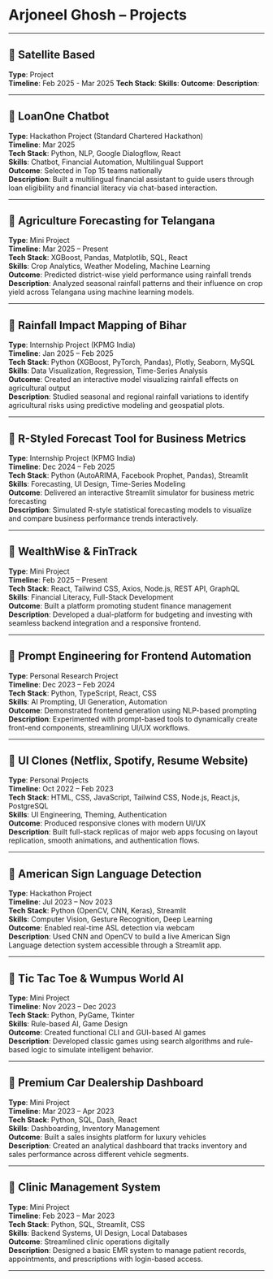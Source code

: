 # Arjoneel Ghosh – Projects

---

## 🔹 Satellite Based 
**Type**: Project  
**Timeline**: Feb 2025 - Mar 2025
**Tech Stack**: 
**Skills**: 
**Outcome**: 
**Description**: 

---

## 🔹 LoanOne Chatbot
**Type**: Hackathon Project (Standard Chartered Hackathon)  
**Timeline**: Mar 2025  
**Tech Stack**: Python, NLP, Google Dialogflow, React  
**Skills**: Chatbot, Financial Automation, Multilingual Support  
**Outcome**: Selected in Top 15 teams nationally  
**Description**: Built a multilingual financial assistant to guide users through loan eligibility and financial literacy via chat-based interaction.

---

## 🔹 Agriculture Forecasting for Telangana
**Type**: Mini Project  
**Timeline**: Mar 2025 – Present  
**Tech Stack**: XGBoost, Pandas, Matplotlib, SQL, React  
**Skills**: Crop Analytics, Weather Modeling, Machine Learning  
**Outcome**: Predicted district-wise yield performance using rainfall trends  
**Description**: Analyzed seasonal rainfall patterns and their influence on crop yield across Telangana using machine learning models.

---

## 🔹 Rainfall Impact Mapping of Bihar
**Type**: Internship Project (KPMG India)  
**Timeline**: Jan 2025 – Feb 2025  
**Tech Stack**: Python (XGBoost, PyTorch, Pandas), Plotly, Seaborn, MySQL  
**Skills**: Data Visualization, Regression, Time-Series Analysis  
**Outcome**: Created an interactive model visualizing rainfall effects on agricultural output  
**Description**: Studied seasonal and regional rainfall variations to identify agricultural risks using predictive modeling and geospatial plots.

---

## 🔹 R-Styled Forecast Tool for Business Metrics
**Type**: Internship Project (KPMG India)  
**Timeline**: Dec 2024 – Feb 2025  
**Tech Stack**: Python (AutoARIMA, Facebook Prophet, Pandas), Streamlit  
**Skills**: Forecasting, UI Design, Time-Series Modeling  
**Outcome**: Delivered an interactive Streamlit simulator for business metric forecasting  
**Description**: Simulated R-style statistical forecasting models to visualize and compare business performance trends interactively.

---

## 🔹 WealthWise & FinTrack
**Type**: Mini Project  
**Timeline**: Feb 2025 – Present  
**Tech Stack**: React, Tailwind CSS, Axios, Node.js, REST API, GraphQL  
**Skills**: Financial Literacy, Full-Stack Development  
**Outcome**: Built a platform promoting student finance management  
**Description**: Developed a dual-platform for budgeting and investing with seamless backend integration and a responsive frontend.

---

## 🔹 Prompt Engineering for Frontend Automation
**Type**: Personal Research Project  
**Timeline**: Dec 2023 – Feb 2024  
**Tech Stack**: Python, TypeScript, React, CSS  
**Skills**: AI Prompting, UI Generation, Automation  
**Outcome**: Demonstrated frontend generation using NLP-based prompting  
**Description**: Experimented with prompt-based tools to dynamically create front-end components, streamlining UI/UX workflows.

---

## 🔹 UI Clones (Netflix, Spotify, Resume Website)
**Type**: Personal Projects  
**Timeline**: Oct 2022 – Feb 2023  
**Tech Stack**: HTML, CSS, JavaScript, Tailwind CSS, Node.js, React.js, PostgreSQL  
**Skills**: UI Engineering, Theming, Authentication  
**Outcome**: Produced responsive clones with modern UI/UX  
**Description**: Built full-stack replicas of major web apps focusing on layout replication, smooth animations, and authentication flows.

---

## 🔹 American Sign Language Detection
**Type**: Hackathon Project  
**Timeline**: Jul 2023 – Nov 2023  
**Tech Stack**: Python (OpenCV, CNN, Keras), Streamlit  
**Skills**: Computer Vision, Gesture Recognition, Deep Learning  
**Outcome**: Enabled real-time ASL detection via webcam  
**Description**: Used CNN and OpenCV to build a live American Sign Language detection system accessible through a Streamlit app.

---

## 🔹 Tic Tac Toe & Wumpus World AI
**Type**: Mini Project  
**Timeline**: Nov 2023 – Dec 2023  
**Tech Stack**: Python, PyGame, Tkinter  
**Skills**: Rule-based AI, Game Design  
**Outcome**: Created functional CLI and GUI-based AI games  
**Description**: Developed classic games using search algorithms and rule-based logic to simulate intelligent behavior.

---

## 🔹 Premium Car Dealership Dashboard
**Type**: Mini Project  
**Timeline**: Mar 2023 – Apr 2023  
**Tech Stack**: Python, SQL, Dash, React  
**Skills**: Dashboarding, Inventory Management  
**Outcome**: Built a sales insights platform for luxury vehicles  
**Description**: Created an analytical dashboard that tracks inventory and sales performance across different vehicle segments.

---

## 🔹 Clinic Management System
**Type**: Mini Project  
**Timeline**: Feb 2023 – Mar 2023  
**Tech Stack**: Python, SQL, Streamlit, CSS  
**Skills**: Backend Systems, UI Design, Local Databases  
**Outcome**: Streamlined clinic operations digitally  
**Description**: Designed a basic EMR system to manage patient records, appointments, and prescriptions with login-based access.


---


